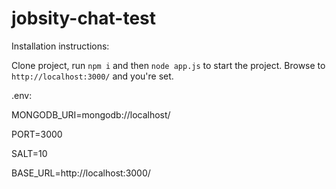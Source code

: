 # jobsity-chat-test

Installation instructions:

Clone project, run `npm i` and then `node app.js` to start the project. Browse to `http://localhost:3000/` and you're set.

.env:

MONGODB_URI=mongodb://localhost/

PORT=3000

SALT=10

BASE_URL=http://localhost:3000/
